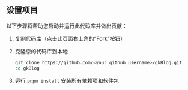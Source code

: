 ## 设置项目

以下步骤将帮助您启动并运行此代码库并做出贡献：

1. 复制代码库（点击此页面右上角的“Fork”按钮）
2. 克隆您的代码库到本地

   ```bash
   git clone https://github.com/<your_github_username>/gkBlog.git
   cd gkBlog
   ```

3. 运行 `pnpm install` 安装所有依赖项和软件包
